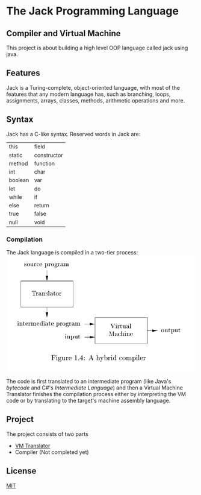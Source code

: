 # The Jack Programming Language 
## Compiler and Virtual Machine

This project is about building a high level OOP language called jack using java.    

## Features
Jack is a Turing-complete, object-oriented language, with most of the features that any modern language has, such as branching, loops, assignments, arrays, classes, methods, arithmetic operations and more.    

## Syntax
Jack has a C-like syntax. Reserved words in Jack are:    
 
|      |      |
| :------------- | :------------- |
| this       | field       |
| static | constructor       |
| method | function |
| int | char |
| boolean | var |
| let | do |
| while | if |
| else | return |
| true | false |
| null | void |

### Compilation 
The Jack language is compiled in a two-tier process:
![Two tier compilation process. from the book *Compilers: Principles, Techniques and tools*](./compilation.png)

The code is first translated to an intermediate program (like Java's *bytecode* and C#'s *Intermediate Language*) and then a Virtual Machine Translator finishes the compilation process either by interpreting the VM code or by translating to the target's machine assembly language.  

## Project
The project consists of two parts
- [VM Translator](https://github.com/Soul-Remix/JackVM/tree/main/VMTranslator)
- Compiler (Not completed yet)

## License
[MIT](https://choosealicense.com/licenses/mit/)

